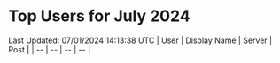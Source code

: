 # Top Users for July 2024
Last Updated: 07/01/2024 14:13:38 UTC
| User | Display Name | Server | Post |
| -- | -- | -- | -- |
